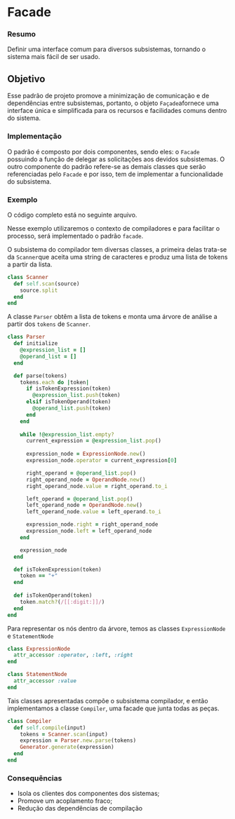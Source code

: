 # Facade

### Resumo

Definir uma interface comum para diversos subsistemas, tornando o sistema mais fácil de ser usado.

## Objetivo

Esse padrão de projeto promove a minimização de comunicação e de dependências entre subsistemas, portanto, o objeto `Façade`afornece uma interface única e simplificada para os recursos e facilidades comuns dentro do sistema.

### Implementação

O padrão é composto por dois componentes, sendo eles: o `Facade` possuindo a função de delegar as solicitações aos devidos subsistemas. O outro componente do padrão refere-se as demais classes que serão referenciadas pelo `Facade` e por isso, tem de implementar a funcionalidade do subsistema.

### Exemplo

O código completo está no seguinte arquivo.

Nesse exemplo utilizaremos o contexto de compiladores e para facilitar o processo, será implementado o padrão `facade`.

O subsistema do compilador tem diversas classes, a primeira delas trata-se da `Scanner`que aceita uma string de caracteres e produz uma lista de tokens a partir da lista.

```ruby
class Scanner 
  def self.scan(source)
    source.split
  end
end
```

A classe `Parser` obtêm a lista de tokens e monta uma árvore de análise a partir dos `tokens` de `Scanner`.

```ruby
class Parser
  def initialize
    @expression_list = []
    @operand_list = []
  end

  def parse(tokens)
    tokens.each do |token|
      if isTokenExpression(token)
        @expression_list.push(token)
      elsif isTokenOperand(token)
        @operand_list.push(token)
      end
    end
    
    while !@expression_list.empty?
      current_expression = @expression_list.pop()
      
      expression_node = ExpressionNode.new()
      expression_node.operator = current_expression[0]

      right_operand = @operand_list.pop()
      right_operand_node = OperandNode.new()
      right_operand_node.value = right_operand.to_i

      left_operand = @operand_list.pop()
      left_operand_node = OperandNode.new()
      left_operand_node.value = left_operand.to_i

      expression_node.right = right_operand_node
      expression_node.left = left_operand_node
    end

    expression_node
  end

  def isTokenExpression(token) 
    token == "+"
  end
  
  def isTokenOperand(token) 
    token.match?(/[[:digit:]]/)
  end
end
```

Para representar os nós dentro da árvore, temos as classes `ExpressionNode` e `StatementNode`

```ruby
class ExpressionNode
  attr_accessor :operator, :left, :right 
end

class StatementNode
  attr_accessor :value
end
```

Tais classes apresentadas compõe o subsistema compilador, e então implementamos a classe `Compiler`, uma facade que junta todas as peças.

```ruby
class Compiler
  def self.compile(input) 
    tokens = Scanner.scan(input)
    expression = Parser.new.parse(tokens)
    Generator.generate(expression)
  end
end
```

### Consequências

- Isola os clientes dos componentes dos sistemas;
- Promove um acoplamento fraco;
- Redução das dependências de compilação
